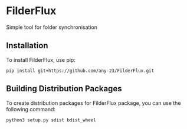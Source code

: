 # FilderFlux
Simple tool for folder synchronisation

## Installation

To install FilderFlux, use pip:

```
pip install git+https://github.com/any-23/FilderFlux.git
```

## Building Distribution Packages

To create distribution packages for FilderFlux package, you can use the following command:

```
python3 setup.py sdist bdist_wheel
```
